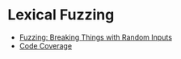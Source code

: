 # Lexical Fuzzing

- [Fuzzing: Breaking Things with Random Inputs](https://github.com/KimSeoYe/TheFuzzingBook/tree/main/2_lexical_fuzzing/1_fuzzing_braking_thing_with_random_inputs#readme)
- [Code Coverage]()